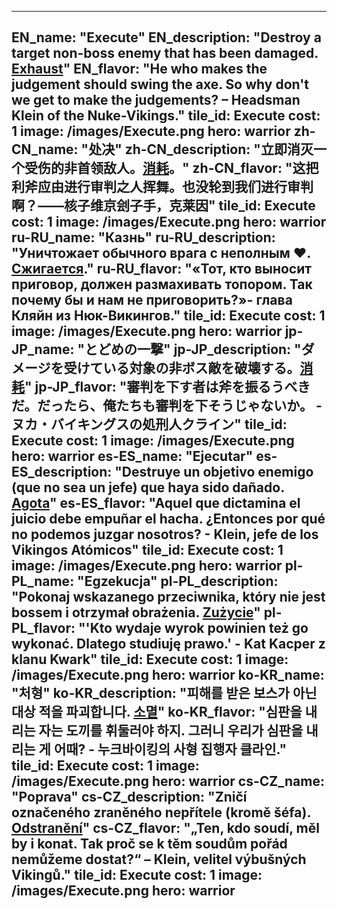 ---

EN_name: "Execute"
EN_description: "Destroy a target non-boss enemy that has been damaged. <u>Exhaust</u>"
EN_flavor: "He who makes the judgement should swing the axe. So why don't we get to make the judgements? – Headsman Klein of the Nuke-Vikings."
tile_id: Execute
cost: 1
image: /images/Execute.png
hero: warrior
zh-CN_name: "处决"
zh-CN_description: "立即消灭一个受伤的非首领敌人。<u>消耗</u>。"
zh-CN_flavor: "这把利斧应由进行审判之人挥舞。也没轮到我们进行审判啊？——核子维京刽子手，克莱因"
tile_id: Execute
cost: 1
image: /images/Execute.png
hero: warrior
ru-RU_name: "Казнь"
ru-RU_description: "Уничтожает обычного врага c неполным ❤️. <u>Сжигается</u>."
ru-RU_flavor: "«Тот, кто выносит приговор, должен размахивать топором. Так почему бы и нам не приговорить?»- глава Кляйн из Нюк-Викингов."
tile_id: Execute
cost: 1
image: /images/Execute.png
hero: warrior
jp-JP_name: "とどめの一撃"
jp-JP_description: "ダメージを受けている対象の非ボス敵を破壊する。<u>消耗</u>"
jp-JP_flavor: "審判を下す者は斧を振るうべきだ。だったら、俺たちも審判を下そうじゃないか。 - ヌカ・バイキングスの処刑人クライン"
tile_id: Execute
cost: 1
image: /images/Execute.png
hero: warrior
es-ES_name: "Ejecutar"
es-ES_description: "Destruye un objetivo enemigo (que no sea un jefe) que haya sido dañado. <u>Agota</u>"
es-ES_flavor: "Aquel que dictamina el juicio debe empuñar el hacha. ¿Entonces por qué no podemos juzgar nosotros? - Klein, jefe de los Vikingos Atómicos"
tile_id: Execute
cost: 1
image: /images/Execute.png
hero: warrior
pl-PL_name: "Egzekucja"
pl-PL_description: "Pokonaj wskazanego przeciwnika, który nie jest bossem i otrzymał obrażenia. <u>Zużycie</u>"
pl-PL_flavor: "'Kto wydaje wyrok powinien też go wykonać. Dlatego studiuję prawo.' - Kat Kacper z klanu Kwark"
tile_id: Execute
cost: 1
image: /images/Execute.png
hero: warrior
ko-KR_name: "처형"
ko-KR_description: "피해를 받은 보스가 아닌 대상 적을 파괴합니다. <u>소멸</u>"
ko-KR_flavor: "심판을 내리는 자는 도끼를 휘둘러야 하지. 그러니 우리가 심판을 내리는 게 어때? - 누크바이킹의 사형 집행자 클라인."
tile_id: Execute
cost: 1
image: /images/Execute.png
hero: warrior
cs-CZ_name: "Poprava"
cs-CZ_description: "Zničí označeného zraněného nepřítele (kromě šéfa). <u>Odstranění</u>"
cs-CZ_flavor: "„Ten, kdo soudí, měl by i konat. Tak proč se k těm soudům pořád nemůžeme dostat?“ – Klein, velitel výbušných Vikingů."
tile_id: Execute
cost: 1
image: /images/Execute.png
hero: warrior
---